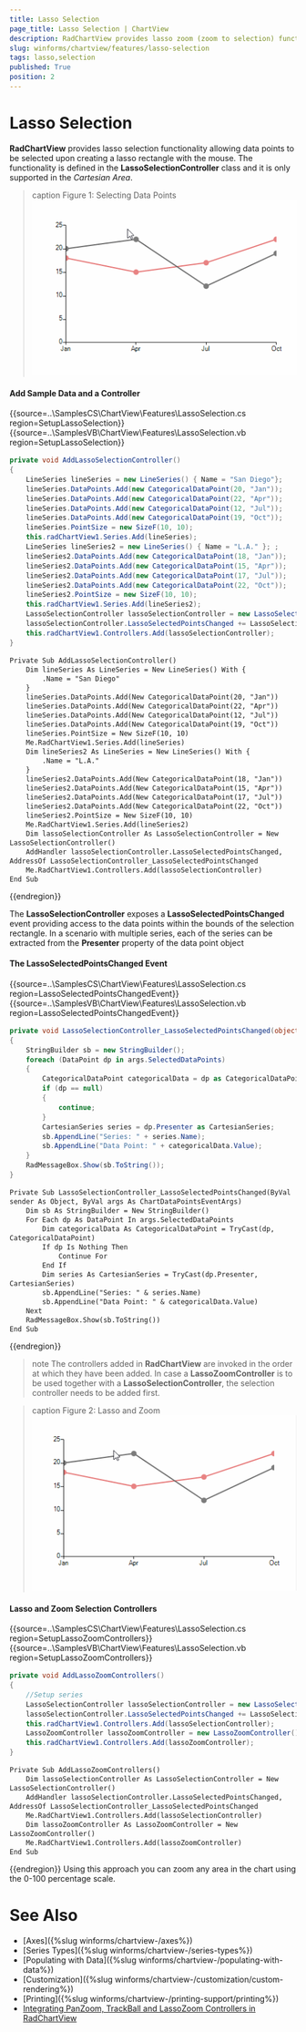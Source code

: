 ```yaml
---
title: Lasso Selection
page_title: Lasso Selection | ChartView
description: RadChartView provides lasso zoom (zoom to selection) functionality by selecting a rectangle on the surface of the control and then zoom in automatically based on the selected Cartesian area
slug: winforms/chartview/features/lasso-selection
tags: lasso,selection
published: True
position: 2
---
```


# Lasso Selection

**RadChartView** provides lasso selection functionality allowing data points to be selected upon creating a lasso rectangle with the mouse. The functionality is defined in the **LassoSelectionController** class and it is only supported in the *Cartesian Area*.

>caption Figure 1: Selecting Data Points
![chartview-features-lasso-selection 001](images/chartview-features-lasso-selection003.gif)

#### Add Sample Data and a Controller

{{source=..\SamplesCS\ChartView\Features\LassoSelection.cs region=SetupLassoSelection}} 
{{source=..\SamplesVB\ChartView\Features\LassoSelection.vb region=SetupLassoSelection}}
````C#
private void AddLassoSelectionController()
{
    LineSeries lineSeries = new LineSeries() { Name = "San Diego"};
    lineSeries.DataPoints.Add(new CategoricalDataPoint(20, "Jan"));
    lineSeries.DataPoints.Add(new CategoricalDataPoint(22, "Apr"));
    lineSeries.DataPoints.Add(new CategoricalDataPoint(12, "Jul"));
    lineSeries.DataPoints.Add(new CategoricalDataPoint(19, "Oct"));
    lineSeries.PointSize = new SizeF(10, 10);
    this.radChartView1.Series.Add(lineSeries);
    LineSeries lineSeries2 = new LineSeries() { Name = "L.A." }; ;
    lineSeries2.DataPoints.Add(new CategoricalDataPoint(18, "Jan"));
    lineSeries2.DataPoints.Add(new CategoricalDataPoint(15, "Apr"));
    lineSeries2.DataPoints.Add(new CategoricalDataPoint(17, "Jul"));
    lineSeries2.DataPoints.Add(new CategoricalDataPoint(22, "Oct"));
    lineSeries2.PointSize = new SizeF(10, 10);
    this.radChartView1.Series.Add(lineSeries2);
    LassoSelectionController lassoSelectionController = new LassoSelectionController();
    lassoSelectionController.LassoSelectedPointsChanged += LassoSelectionController_LassoSelectedPointsChanged;
    this.radChartView1.Controllers.Add(lassoSelectionController);
}

````
````VB.NET
Private Sub AddLassoSelectionController()
    Dim lineSeries As LineSeries = New LineSeries() With {
        .Name = "San Diego"
    }
    lineSeries.DataPoints.Add(New CategoricalDataPoint(20, "Jan"))
    lineSeries.DataPoints.Add(New CategoricalDataPoint(22, "Apr"))
    lineSeries.DataPoints.Add(New CategoricalDataPoint(12, "Jul"))
    lineSeries.DataPoints.Add(New CategoricalDataPoint(19, "Oct"))
    lineSeries.PointSize = New SizeF(10, 10)
    Me.RadChartView1.Series.Add(lineSeries)
    Dim lineSeries2 As LineSeries = New LineSeries() With {
        .Name = "L.A."
    }
    lineSeries2.DataPoints.Add(New CategoricalDataPoint(18, "Jan"))
    lineSeries2.DataPoints.Add(New CategoricalDataPoint(15, "Apr"))
    lineSeries2.DataPoints.Add(New CategoricalDataPoint(17, "Jul"))
    lineSeries2.DataPoints.Add(New CategoricalDataPoint(22, "Oct"))
    lineSeries2.PointSize = New SizeF(10, 10)
    Me.RadChartView1.Series.Add(lineSeries2)
    Dim lassoSelectionController As LassoSelectionController = New LassoSelectionController()
    AddHandler lassoSelectionController.LassoSelectedPointsChanged, AddressOf LassoSelectionController_LassoSelectedPointsChanged
    Me.RadChartView1.Controllers.Add(lassoSelectionController)
End Sub

````



{{endregion}}

The **LassoSelectionController** exposes a **LassoSelectedPointsChanged** event providing access to the data points within the bounds of the selection rectangle. In a scenario with multiple series, each of the series can be extracted from the **Presenter** property of the data point object   

#### The LassoSelectedPointsChanged Event

{{source=..\SamplesCS\ChartView\Features\LassoSelection.cs region=LassoSelectedPointsChangedEvent}} 
{{source=..\SamplesVB\ChartView\Features\LassoSelection.vb region=LassoSelectedPointsChangedEvent}}
````C#
private void LassoSelectionController_LassoSelectedPointsChanged(object sender, ChartDataPointsEventArgs args)
{
    StringBuilder sb = new StringBuilder();
    foreach (DataPoint dp in args.SelectedDataPoints)
    {
        CategoricalDataPoint categoricalData = dp as CategoricalDataPoint;
        if (dp == null)
        {
            continue;
        }
        CartesianSeries series = dp.Presenter as CartesianSeries;
        sb.AppendLine("Series: " + series.Name);
        sb.AppendLine("Data Point: " + categoricalData.Value);
    }
    RadMessageBox.Show(sb.ToString());
}

````
````VB.NET
Private Sub LassoSelectionController_LassoSelectedPointsChanged(ByVal sender As Object, ByVal args As ChartDataPointsEventArgs)
    Dim sb As StringBuilder = New StringBuilder()
    For Each dp As DataPoint In args.SelectedDataPoints
        Dim categoricalData As CategoricalDataPoint = TryCast(dp, CategoricalDataPoint)
        If dp Is Nothing Then
            Continue For
        End If
        Dim series As CartesianSeries = TryCast(dp.Presenter, CartesianSeries)
        sb.AppendLine("Series: " & series.Name)
        sb.AppendLine("Data Point: " & categoricalData.Value)
    Next
    RadMessageBox.Show(sb.ToString())
End Sub

```` 



{{endregion}}

>note The controllers added in **RadChartView** are invoked in the order at which they have been added. In case a **LassoZoomController** is to be used together with a **LassoSelectionController**, the selection controller needs to be added first. 

>caption Figure 2: Lasso and Zoom
![chartview-features-lasso-selection 002](images/chartview-features-lasso-selection004.gif)

#### Lasso and Zoom Selection Controllers

{{source=..\SamplesCS\ChartView\Features\LassoSelection.cs region=SetupLassoZoomControllers}} 
{{source=..\SamplesVB\ChartView\Features\LassoSelection.vb region=SetupLassoZoomControllers}}
````C#
private void AddLassoZoomControllers()
{
    //Setup series
    LassoSelectionController lassoSelectionController = new LassoSelectionController();
    lassoSelectionController.LassoSelectedPointsChanged += LassoSelectionController_LassoSelectedPointsChanged;
    this.radChartView1.Controllers.Add(lassoSelectionController);
    LassoZoomController lassoZoomController = new LassoZoomController();
    this.radChartView1.Controllers.Add(lassoZoomController);
}

````
````VB.NET
Private Sub AddLassoZoomControllers()
    Dim lassoSelectionController As LassoSelectionController = New LassoSelectionController()
    AddHandler lassoSelectionController.LassoSelectedPointsChanged, AddressOf LassoSelectionController_LassoSelectedPointsChanged
    Me.RadChartView1.Controllers.Add(lassoSelectionController)
    Dim lassoZoomController As LassoZoomController = New LassoZoomController()
    Me.RadChartView1.Controllers.Add(lassoZoomController)
End Sub

````



{{endregion}}
Using this approach you can zoom any area in the chart using the 0-100 percentage scale.

# See Also

* [Axes]({%slug winforms/chartview-/axes%})
* [Series Types]({%slug winforms/chartview-/series-types%})
* [Populating with Data]({%slug winforms/chartview-/populating-with-data%})
* [Customization]({%slug winforms/chartview-/customization/custom-rendering%})
* [Printing]({%slug winforms/chartview-/printing-support/printing%})
* [Integrating PanZoom, TrackBall and LassoZoom Controllers in RadChartView](http://www.telerik.com/support/kb/winforms/details/integrating-panzoom-trackball-and-lassozoom-controllers-in-radchartview)
